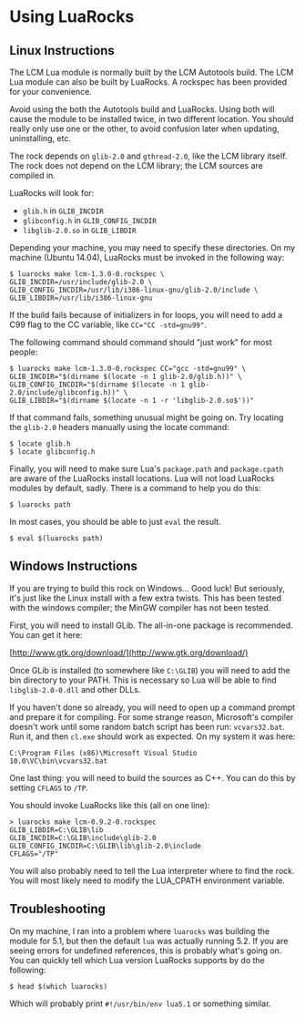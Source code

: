 # Using LuaRocks #

## Linux Instructions ##

The LCM Lua module is normally built by the LCM Autotools build. The LCM Lua
module can also be built by LuaRocks. A rockspec has been provided for your
convenience.

Avoid using the both the Autotools build and LuaRocks. Using both will cause the
module to be installed twice, in two different location. You should really only
use one or the other, to avoid confusion later when updating, uninstalling, etc.

The rock depends on `glib-2.0` and `gthread-2.0`, like the LCM library itself.
The rock does not depend on the LCM library; the LCM sources are compiled in.

LuaRocks will look for:

  * `glib.h` in `GLIB_INCDIR`
  * `glibconfig.h` in `GLIB_CONFIG_INCDIR`
  * `libglib-2.0.so` in `GLIB_LIBDIR`

Depending your machine, you may need to specify these directories. On my
machine (Ubuntu 14.04), LuaRocks must be invoked in the following way:

```
$ luarocks make lcm-1.3.0-0.rockspec \
GLIB_INCDIR=/usr/include/glib-2.0 \
GLIB_CONFIG_INCDIR=/usr/lib/i386-linux-gnu/glib-2.0/include \
GLIB_LIBDIR=/usr/lib/i386-linux-gnu
```

If the build fails because of initializers in for loops, you will need to
add a C99 flag to the CC variable, like `CC="CC -std=gnu99"`.

The following command should command should "just work" for most people:

```
$ luarocks make lcm-1.3.0-0.rockspec CC="gcc -std=gnu99" \
GLIB_INCDIR="$(dirname $(locate -n 1 glib-2.0/glib.h))" \
GLIB_CONFIG_INCDIR="$(dirname $(locate -n 1 glib-2.0/include/glibconfig.h))" \
GLIB_LIBDIR="$(dirname $(locate -n 1 -r 'libglib-2.0.so$'))"
```

If that command fails, something unusual might be going on. Try locating the
`glib-2.0` headers manually using the locate command:

```
$ locate glib.h
$ locate glibconfig.h
```

Finally, you will need to make sure Lua's `package.path` and `package.cpath` are
aware of the LuaRocks install locations. Lua will not load LuaRocks modules by
default, sadly. There is a command to help you do this:

```
$ luarocks path
```

In most cases, you should be able to just `eval` the result.

```
$ eval $(luarocks path)
```

## Windows Instructions ##

If you are trying to build this rock on Windows... Good luck! But seriously,
it's just like the Linux install with a few extra twists. This has been tested
with the windows compiler; the MinGW compiler has not been tested.

First, you will need to install GLib. The all-in-one package is recommended. You
can get it here:

  [http://www.gtk.org/download/](http://www.gtk.org/download/)

Once GLib is installed (to somewhere like `C:\GLIB`) you will need to add the
bin directory to your PATH. This is necessary so Lua will be able to find
`libglib-2.0-0.dll` and other DLLs.

If you haven't done so already, you will need to open up a command prompt and
prepare it for compiling. For some strange reason, Microsoft's compiler doesn't
work until some random batch script has been run: `vcvars32.bat`. Run it, and
then `cl.exe` should work as expected. On my system it was here:

```
C:\Program Files (x86)\Microsoft Visual Studio 10.0\VC\bin\vcvars32.bat
```

One last thing: you will need to build the sources as C++. You can do this by
setting `CFLAGS` to `/TP`.

You should invoke LuaRocks like this (all on one line):

```
> luarocks make lcm-0.9.2-0.rockspec
GLIB_LIBDIR=C:\GLIB\lib
GLIB_INCDIR=C:\GLIB\include\glib-2.0
GLIB_CONFIG_INCDIR=C:\GLIB\lib\glib-2.0\include
CFLAGS="/TP"
```

You will also probably need to tell the Lua interpreter where to find the rock.
You will most likely need to modify the LUA_CPATH environment variable.

## Troubleshooting ##

On my machine, I ran into a problem where `luarocks` was building the module for
5.1, but then the default `lua` was actually running 5.2. If you are seeing
errors for undefined references, this is probably what's going on. You can
quickly tell which Lua version LuaRocks supports by do the following:

```
$ head $(which luarocks)
```

Which will probably print `#!/usr/bin/env lua5.1` or something similar.
